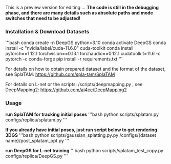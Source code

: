 This is a preview version for editing ...
**The code is still in the debugging phase, and there are many details such as absolute paths and mode switches that need to be adjusted!**

### Installation & Download Datasets
'''bash
conda create -n DeepGS python=3.10
conda activate DeepGS
conda install -c "nvidia/label/cuda-11.6.0" cuda-toolkit
conda install pytorch==1.12.1 torchvision==0.13.1 torchaudio==0.12.1 cudatoolkit=11.6 -c pytorch -c conda-forge
pip install -r requirements.txt
'''

For details on how to obtain prepared dataset and the format of the dataset, see SplaTAM:
https://github.com/spla-tam/SplaTAM

For details on L-net or the scripts: /scripts/deepmapping.py , see DeepMapping2:
https://github.com/ai4ce/DeepMapping2

### Usage
**run SplaTAM for tracking initial poses**
'''bash
python scripts/splatam.py configs/replica/splatam.py
'''

**If you already have initial poses, just run script below to get rendering 3DGS**
'''bash
python scripts/gaussian_splatting.py.py /configs/{dataset name}/post_splatam_opt.py
'''

**run DeepGS for L-net training**
'''bash
 python scripts/splatam_test_copy.py configs/replica/DeepGS.py
'''
